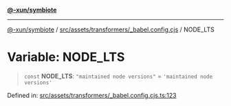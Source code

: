 [**@-xun/symbiote**](../../../../../README.md)

***

[@-xun/symbiote](../../../../../README.md) / [src/assets/transformers/\_babel.config.cjs](../README.md) / NODE\_LTS

# Variable: NODE\_LTS

> `const` **NODE\_LTS**: `"maintained node versions"` = `'maintained node versions'`

Defined in: [src/assets/transformers/\_babel.config.cjs.ts:123](https://github.com/Xunnamius/symbiote/blob/bf93fc6ee8086ef7d92447ad716f3811a334edee/src/assets/transformers/_babel.config.cjs.ts#L123)

